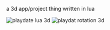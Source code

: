 a 3d app/project thing written in lua

![playdate lua 3d](https://github.com/user-attachments/assets/bd0d52f2-a950-4fd0-8944-96aa6ec3323e)
![playdat rotation 3d](https://github.com/user-attachments/assets/141878f5-9279-4fbc-b6f4-ebd6509a482e)
